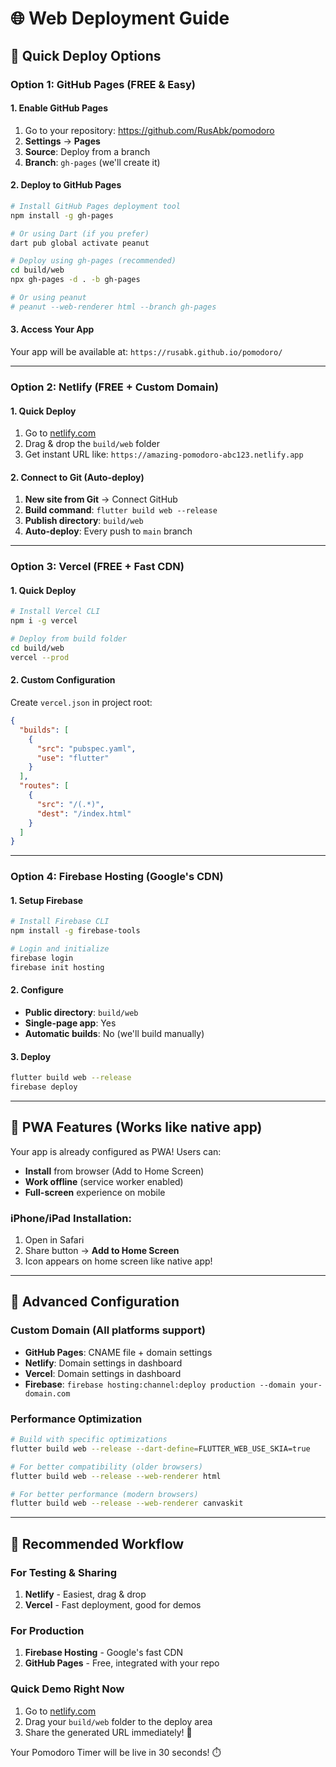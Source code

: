 # 🌐 Web Deployment Guide

## 🚀 Quick Deploy Options

### Option 1: GitHub Pages (FREE & Easy)

#### 1. Enable GitHub Pages
1. Go to your repository: https://github.com/RusAbk/pomodoro
2. **Settings** → **Pages** 
3. **Source**: Deploy from a branch
4. **Branch**: `gh-pages` (we'll create it)

#### 2. Deploy to GitHub Pages
```bash
# Install GitHub Pages deployment tool
npm install -g gh-pages

# Or using Dart (if you prefer)
dart pub global activate peanut

# Deploy using gh-pages (recommended)
cd build/web
npx gh-pages -d . -b gh-pages

# Or using peanut
# peanut --web-renderer html --branch gh-pages
```

#### 3. Access Your App
Your app will be available at: `https://rusabk.github.io/pomodoro/`

---

### Option 2: Netlify (FREE + Custom Domain)

#### 1. Quick Deploy
1. Go to [netlify.com](https://netlify.com)
2. Drag & drop the `build/web` folder
3. Get instant URL like: `https://amazing-pomodoro-abc123.netlify.app`

#### 2. Connect to Git (Auto-deploy)
1. **New site from Git** → Connect GitHub
2. **Build command**: `flutter build web --release`  
3. **Publish directory**: `build/web`
4. **Auto-deploy**: Every push to `main` branch

---

### Option 3: Vercel (FREE + Fast CDN)

#### 1. Quick Deploy
```bash
# Install Vercel CLI
npm i -g vercel

# Deploy from build folder
cd build/web
vercel --prod
```

#### 2. Custom Configuration
Create `vercel.json` in project root:
```json
{
  "builds": [
    {
      "src": "pubspec.yaml",
      "use": "flutter"
    }
  ],
  "routes": [
    {
      "src": "/(.*)",
      "dest": "/index.html"
    }
  ]
}
```

---

### Option 4: Firebase Hosting (Google's CDN)

#### 1. Setup Firebase
```bash
# Install Firebase CLI
npm install -g firebase-tools

# Login and initialize
firebase login
firebase init hosting
```

#### 2. Configure
- **Public directory**: `build/web`
- **Single-page app**: Yes
- **Automatic builds**: No (we'll build manually)

#### 3. Deploy
```bash
flutter build web --release
firebase deploy
```

---

## 📱 PWA Features (Works like native app)

Your app is already configured as PWA! Users can:
- **Install** from browser (Add to Home Screen)
- **Work offline** (service worker enabled)
- **Full-screen** experience on mobile

### iPhone/iPad Installation:
1. Open in Safari
2. Share button → **Add to Home Screen**
3. Icon appears on home screen like native app!

---

## 🔧 Advanced Configuration

### Custom Domain (All platforms support)
- **GitHub Pages**: CNAME file + domain settings
- **Netlify**: Domain settings in dashboard
- **Vercel**: Domain settings in dashboard  
- **Firebase**: `firebase hosting:channel:deploy production --domain your-domain.com`

### Performance Optimization
```bash
# Build with specific optimizations
flutter build web --release --dart-define=FLUTTER_WEB_USE_SKIA=true

# For better compatibility (older browsers)
flutter build web --release --web-renderer html

# For better performance (modern browsers)
flutter build web --release --web-renderer canvaskit
```

---

## 🎯 Recommended Workflow

### For Testing & Sharing
1. **Netlify** - Easiest, drag & drop
2. **Vercel** - Fast deployment, good for demos

### For Production
1. **Firebase Hosting** - Google's fast CDN
2. **GitHub Pages** - Free, integrated with your repo

### Quick Demo Right Now
1. Go to [netlify.com](https://netlify.com)
2. Drag your `build/web` folder to the deploy area
3. Share the generated URL immediately! 🚀

Your Pomodoro Timer will be live in 30 seconds! ⏱️